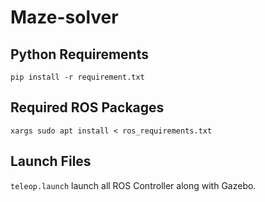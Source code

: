 # Maze-solver

## Python Requirements
``` shell
pip install -r requirement.txt
```
## Required ROS Packages
``` shell
xargs sudo apt install < ros_requirements.txt
```

## Launch Files
`teleop.launch` launch all ROS Controller along with Gazebo.
